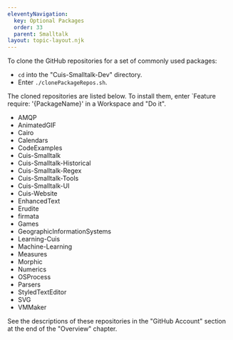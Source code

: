 ```yaml
---
eleventyNavigation:
  key: Optional Packages
  order: 33
  parent: Smalltalk
layout: topic-layout.njk
---
```


To clone the GitHub repositories for a set of commonly used packages:

- `cd` into the "Cuis-Smalltalk-Dev" directory.
- Enter `./clonePackageRepos.sh`.

The cloned repositories are listed below. To install them,
enter `Feature require: '{PackageName}' in a Workspace and "Do it".

- AMQP
- AnimatedGIF
- Cairo
- Calendars
- CodeExamples
- Cuis-Smalltalk
- Cuis-Smalltalk-Historical
- Cuis-Smalltalk-Regex
- Cuis-Smalltalk-Tools
- Cuis-Smalltalk-UI
- Cuis-Website
- EnhancedText
- Erudite
- firmata
- Games
- GeographicInformationSystems
- Learning-Cuis
- Machine-Learning
- Measures
- Morphic
- Numerics
- OSProcess
- Parsers
- StyledTextEditor
- SVG
- VMMaker

See the descriptions of these repositories in the "GitHub Account" section at the end of the "Overview" chapter.
